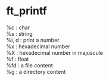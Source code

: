 # ft_printf

%c		: char  
%s		: string  
%i, d 	: print a number  
%x		: hexadecimal number  
%X		: hexadecimal number in majuscule  
%f		: float  
%fd		: a file content  
%g		: a directory content  